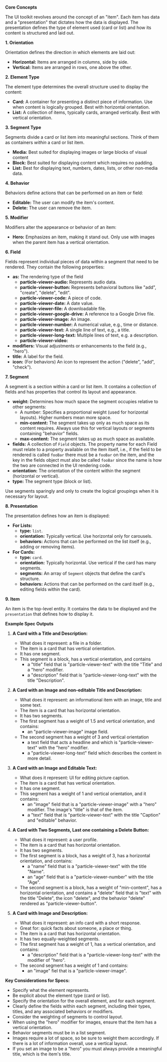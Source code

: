 **Core Concepts**

The UI toolkit revolves around the concept of an "item". Each item has data and
a "presentation" that dictates how the data is displayed. The presentation
defines the type of element used (card or list) and how its content is
structured and laid out.

**1. Orientation**

Orientation defines the direction in which elements are laid out:

- **Horizontal:** Items are arranged in columns, side by side.
- **Vertical:** Items are arranged in rows, one above the other.

**2. Element Type**

The element type determines the overall structure used to display the content:

- **Card:** A container for presenting a distinct piece of information. Use when
  content is logically grouped. Best with horizontal orientation.
- **List:** A collection of items, typically cards, arranged vertically. Best
  with vertical orientation.

**3. Segment Type**

Segments divide a card or list item into meaningful sections. Think of them as
containers _within_ a card or list item.

- **Media:** Best suited for displaying images or large blocks of visual content
- **Block:** Best suited for displaying content which requires no padding.
- **List:** Best for displaying text, numbers, dates, lists, or other non-media
  data.

**4. Behavior**

Behaviors define actions that can be performed on an item or field:

- **Editable:** The user can modify the item's content.
- **Delete:** The user can remove the item.

**5. Modifier**

Modifiers alter the appearance or behavior of an item:

- **Hero:** Emphasizes an item, making it stand out. Only use with images when
  the parent item has a vertical orientation.

**6. Field**

Fields represent individual pieces of data within a segment that need to be
rendered. They contain the following properties:

- **as:** The rendering type of the field
  - **particle-viewer-audio:** Represents audio data.
  - **particle-viewer-button:** Represents behavioral buttons like "add",
    "create", "delete", "edit".
  - **particle-viewer-code:** A piece of code.
  - **particle-viewer-date:** A date value.
  - **particle-viewer-file:** A downloadable file.
  - **particle-viewer-google-drive:** A reference to a Google Drive file.
  - **particle-viewer-image:** An image.
  - **particle-viewer-number:** A numerical value, e.g., time or distance.
  - **particle-viewer-text:** A single line of text, e.g., a title.
  - **particle-viewer-long-text:** Multiple lines of text, e.g. a description.
  - **particle-viewer-video:**
- **modifiers:** Visual adjustments or enhancements to the field (e.g., "hero").
- **title:** A label for the field.
- **icon:** (For behaviors) An icon to represent the action ("delete", "add",
  "check").

**7. Segment**

A segment is a section within a card or list item. It contains a collection of
fields and has properties that control its layout and appearance.

- **weight:** Determines how much space the segment occupies relative to other
  segments:
  - A number: Specifies a proportional weight (used for horizontal layouts).
    Higher numbers mean more space.
  - **min-content:** The segment takes up only as much space as its content
    requires. Always use this for vertical layouts or segments containing
    "behavior" fields.
  - **max-content:** The segment takes up as much space as available.
- **fields:** A collection of `Field` objects. The property name for each Field
  must relate to a property available on the item itself, i.e., if the field to
  be rendered is called `fooBar` there must be a `fooBar` on the item, and the
  key in the fields object must also be called `fooBar` since the name is how
  the two are connected in the UI rendering code.
- **orientation:** The orientation of the content within the segment (horizontal
  or vertical).
- **type:** The segment type (block or list).

Use segments sparingly and only to create the logical groupings when it is
necessary for layout.

**8. Presentation**

The presentation defines how an item is displayed:

- **For Lists:**
  - **type:** `list`.
  - **orientation:** Typically vertical. Use horizontal only for carousels.
  - **behaviors:** Actions that can be performed on the list itself (e.g.,
    adding or removing items).
- **For Cards:**
  - **type:** `card`.
  - **orientation:** Typically horizontal. Use vertical if the card has many
    segments.
  - **segments:** An array of `Segment` objects that define the card's
    structure.
  - **behaviors:** Actions that can be performed on the card itself (e.g.,
    editing fields within the card).

**9. Item**

An item is the top-level entity. It contains the data to be displayed and the
`presentation` that defines how to display it.

**Example Spec Outputs**

1.  **A Card with a Title and Description:**

    - What does it represent: a file in a folder.
    - The item is a card that has vertical orientation.
    - It has one segment.
    - This segment is a block, has a vertical orientation, and contains
      - a "title" field that is "particle-viewer-text" with the title "Title"
        and a "hero" modifier.
      - a "description" field that is "particle-viewer-long-text" with the title
        "Description".

2.  **A Card with an Image and non-editable Title and Description:**

    - What does it represent: an informational item with an image, title and
      some text.
    - The item is a card that has horizontal orientation.
    - It has two segments.
    - The first segment has a weight of 1.5 and vertical orientation, and
      contains:
      - an "particle-viewer-image" image field.
    - The second segment has a weight of 3 and vertical orientation
      - a text field that acts a headline and which is "particle-viewer-text"
        with the "hero" modifier.
      - a "particle-viewer-long-text" field which describes the content in more
        detail.

3.  **A Card with an Image and Editable Text:**

    - What does it represent: UI for editing picture caption.
    - The item is a card that has vertical orientation.
    - It has one segment.
    - This segment has a weight of 1 and vertical orientation, and it contains:
      - an "image" field that is a "particle-viewer-image" with a "hero"
        modifier. The image's "title" is that of the item.
      - a "text" field that is "particle-viewer-text" with the title "Caption"
        and "editable" behavior.

4.  **A Card with Two Segments, Last one containing a Delete Button:**

    - What does it represent: a user profile.
    - The item is a card that has horizontal orientation.
    - It has two segments.
    - The first segment is a block, has a weight of 3, has a horizontal
      orientation, and contains:
      - a "name" field that is a "particle-viewer-text" with the title "Name".
      - an "age" field that is a "particle-viewer-number" with the title "Age".
    - The second segment is a block, has a weight of "min-content", has a
      horizontal orientation, and contains a "delete" field that is "text" with
      the title "Delete", the icon "delete", and the behavior "delete" rendered
      as "particle-viewer-button".

5.  **A Card with Image and Description:**

    - What does it represent: an info card with a short response.
    - Great for: quick facts about someone, a place or thing.
    - The item is a card that has horizontal orientation.
    - It has two equally-weighted segments.
    - The first segment has a weight of 1, has a vertical orientation, and
      contains:
      - a "description" field that is a "particle-viewer-long-text" with the
        modifier of "hero".
    - The second segment has a weight of 1 and contains:
      - an "image" fiel that is a "particle-viewer-image".

**Key Considerations for Specs:**

- Specify what the element represents.
- Be explicit about the element type (card or list).
- Specify the orientation for the overall element, and for each segment.
- Clearly define the fields within each segment, including their types, titles,
  and any associated behaviors or modifiers.
- Consider the weighting of segments to control layout.
- When using the "hero" modifier for images, ensure that the item has a vertical
  orientation.
- Behavior segments must be in a list segment.
- Images require a lot of space, so be sure to weight them accordingly. If there
  is a lot of information overall, use a vertical layout.
- If you set an image to be a "hero" you must always provide a meaningful title,
  which is the item's title.
